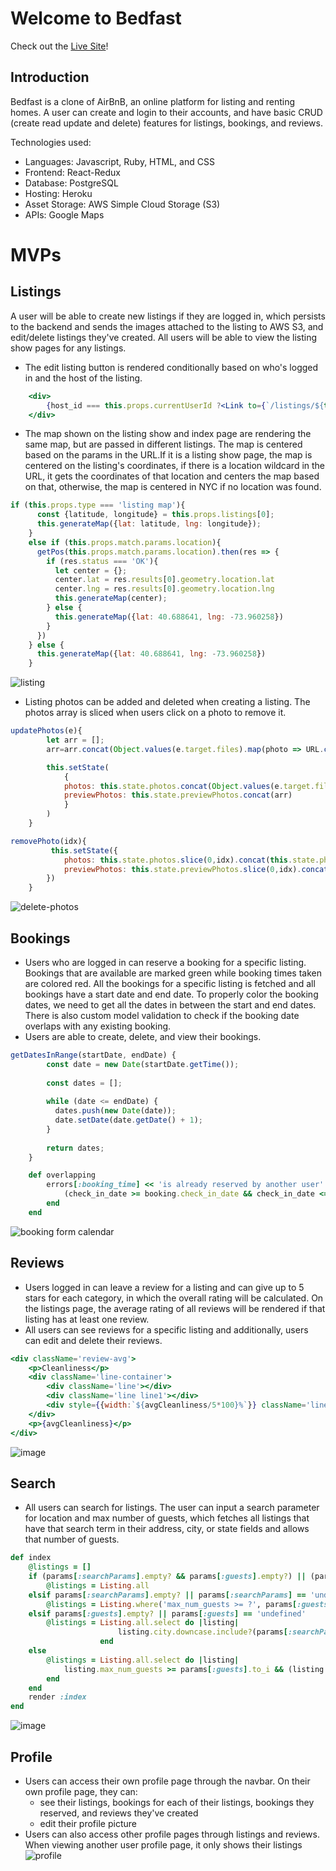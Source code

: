 # Welcome to Bedfast

Check out the [Live Site](https://bedfast.herokuapp.com/)!

## Introduction
Bedfast is a clone of AirBnB, an online platform for listing and renting homes. A user can create and login to their accounts, and have basic CRUD (create read update and delete) features for listings, bookings, and reviews.

Technologies used:
- Languages: Javascript, Ruby, HTML, and CSS
- Frontend: React-Redux
- Database: PostgreSQL
- Hosting: Heroku
- Asset Storage: AWS Simple Cloud Storage (S3)
- APIs: Google Maps

# MVPs
## Listings
A user will be able to create new listings if they are logged in, which persists to the backend and sends the images attached to the listing to AWS S3, and edit/delete listings they've created. All users will be able to view the listing show pages for any listings. 
- The edit listing button is rendered conditionally based on who's logged in and the host of the listing. 
```jsx 
    <div>
        {host_id === this.props.currentUserId ?<Link to={`/listings/${this.props.match.params.listingId}/edit`} className='fancy-btn'>Edit this Listing</Link> : <></> }
    </div>
```
- The map shown on the listing show and index page are rendering the same map, but are passed in different listings. The map is centered based on the params in the URL.If it is a listing show page, the map is centered on the listing's coordinates, if there is a location wildcard in the URL, it gets the coordinates of that location and centers the map based on that, otherwise, the map is centered in NYC if no location was found.
```jsx
if (this.props.type === 'listing map'){
      const {latitude, longitude} = this.props.listings[0];
      this.generateMap({lat: latitude, lng: longitude});
    }
    else if (this.props.match.params.location){
      getPos(this.props.match.params.location).then(res => {
        if (res.status === 'OK'){
          let center = {};
          center.lat = res.results[0].geometry.location.lat
          center.lng = res.results[0].geometry.location.lng
          this.generateMap(center);
        } else {
          this.generateMap({lat: 40.688641, lng: -73.960258})
        }
      })
    } else {
      this.generateMap({lat: 40.688641, lng: -73.960258})
    }
```
![listing](https://user-images.githubusercontent.com/59910096/173415020-05a9b496-66e6-4ed4-b7b6-939be0e9cd1d.gif)
- Listing photos can be added and deleted when creating a listing. The photos array is sliced when users click on a photo to remove it.
```jsx
updatePhotos(e){
        let arr = [];
        arr=arr.concat(Object.values(e.target.files).map(photo => URL.createObjectURL(photo)))

        this.setState(
            {
            photos: this.state.photos.concat(Object.values(e.target.files)),
            previewPhotos: this.state.previewPhotos.concat(arr)
            }
        )
    }

removePhoto(idx){
         this.setState({
            photos: this.state.photos.slice(0,idx).concat(this.state.photos.slice(idx+1)),
            previewPhotos: this.state.previewPhotos.slice(0,idx).concat(this.state.previewPhotos.slice(idx+1))
        })
    }
```
![delete-photos](https://user-images.githubusercontent.com/59910096/173414715-fd13fa5f-31fc-403a-a2a0-e37396b30159.gif)

## Bookings
- Users who are logged in can reserve a booking for a specific listing. Bookings that are available are marked green while booking times taken are colored red. All the bookings for a specific listing is fetched and all bookings have a start date and end date. To properly color the booking dates, we need to get all the dates in between the start and end dates. There is also custom model validation to check if the booking date overlaps with any existing booking.
- Users are able to create, delete, and view their bookings.
```jsx
getDatesInRange(startDate, endDate) {
        const date = new Date(startDate.getTime());
      
        const dates = [];
      
        while (date <= endDate) {
          dates.push(new Date(date));
          date.setDate(date.getDate() + 1);
        }
      
        return dates;
    }
```
```rb
    def overlapping
        errors[:booking_time] << 'is already reserved by another user' if Listing.find(listing_id).bookings.any? do |booking|
            (check_in_date >= booking.check_in_date && check_in_date <= booking.check_out_date) || (check_out_date <= booking.check_out_date && check_out_date >= booking.check_in_date)
        end
    end
```
![booking form calendar](https://user-images.githubusercontent.com/59910096/173415105-ae1770e2-b53a-4b10-9fe9-83d17f7c9d02.PNG)

## Reviews
- Users logged in can leave a review for a listing and can give up to 5 stars for each category, in which the overall rating will be calculated. On the listings page, the average rating of all reviews will be rendered if that listing has at least one review. 
- All users can see reviews for a specific listing and additionally, users can edit and delete their reviews.
```jsx
<div className='review-avg'>
    <p>Cleanliness</p>
    <div className='line-container'>
        <div className='line'></div>
        <div className='line line1'></div>
        <div style={{width:`${avgCleanliness/5*100}%`}} className='line line2'></div>
    </div>
    <p>{avgCleanliness}</p>
</div>
```
![image](https://user-images.githubusercontent.com/59910096/173415643-7e66b4b9-3dd4-446b-9f3d-e75d32b7d07f.png)

## Search
- All users can search for listings. The user can input a search parameter for location and max number of guests, which fetches all listings that have that search term in their address, city, or state fields and allows that number of guests.
```rb
def index
    @listings = []
    if (params[:searchParams].empty? && params[:guests].empty?) || (params[:searchParams] == 'undefined' && params[:guests] == 'undefined')
        @listings = Listing.all
    elsif params[:searchParams].empty? || params[:searchParams] == 'undefined'
        @listings = Listing.where('max_num_guests >= ?', params[:guests])
    elsif params[:guests].empty? || params[:guests] == 'undefined'
        @listings = Listing.all.select do |listing|
                        listing.city.downcase.include?(params[:searchParams].downcase) || listing.state.downcase.include?(params[:searchParams].downcase) || listing.address.downcase.include?(params[:searchParams].downcase)
                    end
    else
        @listings = Listing.all.select do |listing|
            listing.max_num_guests >= params[:guests].to_i && (listing.city.downcase.include?(params[:searchParams].downcase) || listing.state.downcase.include?(params[:searchParams].downcase) || listing.address.downcase.include?(params[:searchParams].downcase))
        end
    end
    render :index
end
```
![image](https://user-images.githubusercontent.com/59910096/173415740-89f1d058-bbaf-43d7-8025-309a2e11bcb3.png)


## Profile
- Users can access their own profile page through the navbar. On their own profile page, they can:
    - see their listings, bookings for each of their listings, bookings they reserved, and reviews they've created
    - edit their profile picture
- Users can also access other profile pages through listings and reviews. When viewing another user profile page, it only shows their listings
![profile](https://user-images.githubusercontent.com/59910096/173416200-82487365-dae2-4cf6-9187-534e91340528.gif)

